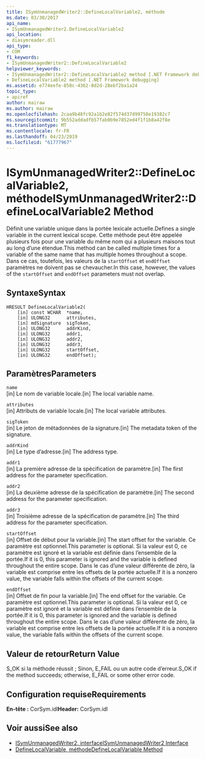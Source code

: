 ```yaml
---
title: ISymUnmanagedWriter2::DefineLocalVariable2, méthode
ms.date: 03/30/2017
api_name:
- ISymUnmanagedWriter2.DefineLocalVariable2
api_location:
- diasymreader.dll
api_type:
- COM
f1_keywords:
- ISymUnmanagedWriter2::DefineLocalVariable2
helpviewer_keywords:
- ISymUnmanagedWriter2::DefineLocalVariable2 method [.NET Framework debugging]
- DefineLocalVariable2 method [.NET Framework debugging]
ms.assetid: e774eefe-858c-4362-8d2d-28ebf2ba1a24
topic_type:
- apiref
author: mairaw
ms.author: mairaw
ms.openlocfilehash: 2caa9b48fc92a1b2e82f574d37d99758e19382c7
ms.sourcegitcommit: 9b552addadfb57fab0b9e7852ed4f1f1b8a42f8e
ms.translationtype: MT
ms.contentlocale: fr-FR
ms.lasthandoff: 04/23/2019
ms.locfileid: "61777967"
---
```

# <a name="isymunmanagedwriter2definelocalvariable2-method"></a><span data-ttu-id="c32fa-102">ISymUnmanagedWriter2::DefineLocalVariable2, méthode</span><span class="sxs-lookup"><span data-stu-id="c32fa-102">ISymUnmanagedWriter2::DefineLocalVariable2 Method</span></span>
<span data-ttu-id="c32fa-103">Définit une variable unique dans la portée lexicale actuelle.</span><span class="sxs-lookup"><span data-stu-id="c32fa-103">Defines a single variable in the current lexical scope.</span></span> <span data-ttu-id="c32fa-104">Cette méthode peut être appelée plusieurs fois pour une variable du même nom qui a plusieurs maisons tout au long d’une étendue.</span><span class="sxs-lookup"><span data-stu-id="c32fa-104">This method can be called multiple times for a variable of the same name that has multiple homes throughout a scope.</span></span> <span data-ttu-id="c32fa-105">Dans ce cas, toutefois, les valeurs de la `startOffset` et `endOffset` paramètres ne doivent pas se chevaucher.</span><span class="sxs-lookup"><span data-stu-id="c32fa-105">In this case, however, the values of the `startOffset` and `endOffset` parameters must not overlap.</span></span>  
  
## <a name="syntax"></a><span data-ttu-id="c32fa-106">Syntaxe</span><span class="sxs-lookup"><span data-stu-id="c32fa-106">Syntax</span></span>  
  
```  
HRESULT DefineLocalVariable2(  
    [in] const WCHAR  *name,  
    [in] ULONG32      attributes,  
    [in] mdSignature  sigToken,  
    [in] ULONG32      addrKind,  
    [in] ULONG32      addr1,  
    [in] ULONG32      addr2,  
    [in] ULONG32      addr3,  
    [in] ULONG32      startOffset,  
    [in] ULONG32      endOffset);  
```  
  
## <a name="parameters"></a><span data-ttu-id="c32fa-107">Paramètres</span><span class="sxs-lookup"><span data-stu-id="c32fa-107">Parameters</span></span>  
 `name`  
 <span data-ttu-id="c32fa-108">[in] Le nom de variable locale.</span><span class="sxs-lookup"><span data-stu-id="c32fa-108">[in] The local variable name.</span></span>  
  
 `attributes`  
 <span data-ttu-id="c32fa-109">[in] Attributs de variable locale.</span><span class="sxs-lookup"><span data-stu-id="c32fa-109">[in] The local variable attributes.</span></span>  
  
 `sigToken`  
 <span data-ttu-id="c32fa-110">[in] Le jeton de métadonnées de la signature.</span><span class="sxs-lookup"><span data-stu-id="c32fa-110">[in] The metadata token of the signature.</span></span>  
  
 `addrKind`  
 <span data-ttu-id="c32fa-111">[in] Le type d’adresse.</span><span class="sxs-lookup"><span data-stu-id="c32fa-111">[in] The address type.</span></span>  
  
 `addr1`  
 <span data-ttu-id="c32fa-112">[in] La première adresse de la spécification de paramètre.</span><span class="sxs-lookup"><span data-stu-id="c32fa-112">[in] The first address for the parameter specification.</span></span>  
  
 `addr2`  
 <span data-ttu-id="c32fa-113">[in] La deuxième adresse de la spécification de paramètre.</span><span class="sxs-lookup"><span data-stu-id="c32fa-113">[in] The second address for the parameter specification.</span></span>  
  
 `addr3`  
 <span data-ttu-id="c32fa-114">[in] Troisième adresse de la spécification de paramètre.</span><span class="sxs-lookup"><span data-stu-id="c32fa-114">[in] The third address for the parameter specification.</span></span>  
  
 `startOffset`  
 <span data-ttu-id="c32fa-115">[in] Offset de début pour la variable.</span><span class="sxs-lookup"><span data-stu-id="c32fa-115">[in] The start offset for the variable.</span></span> <span data-ttu-id="c32fa-116">Ce paramètre est optionnel.</span><span class="sxs-lookup"><span data-stu-id="c32fa-116">This parameter is optional.</span></span> <span data-ttu-id="c32fa-117">Si la valeur est 0, ce paramètre est ignoré et la variable est définie dans l’ensemble de la portée.</span><span class="sxs-lookup"><span data-stu-id="c32fa-117">If it is 0, this parameter is ignored and the variable is defined throughout the entire scope.</span></span> <span data-ttu-id="c32fa-118">Dans le cas d’une valeur différente de zéro, la variable est comprise entre les offsets de la portée actuelle.</span><span class="sxs-lookup"><span data-stu-id="c32fa-118">If it is a nonzero value, the variable falls within the offsets of the current scope.</span></span>  
  
 `endOffset`  
 <span data-ttu-id="c32fa-119">[in] Offset de fin pour la variable.</span><span class="sxs-lookup"><span data-stu-id="c32fa-119">[in] The end offset for the variable.</span></span> <span data-ttu-id="c32fa-120">Ce paramètre est optionnel.</span><span class="sxs-lookup"><span data-stu-id="c32fa-120">This parameter is optional.</span></span> <span data-ttu-id="c32fa-121">Si la valeur est 0, ce paramètre est ignoré et la variable est définie dans l’ensemble de la portée.</span><span class="sxs-lookup"><span data-stu-id="c32fa-121">If it is 0, this parameter is ignored and the variable is defined throughout the entire scope.</span></span> <span data-ttu-id="c32fa-122">Dans le cas d’une valeur différente de zéro, la variable est comprise entre les offsets de la portée actuelle.</span><span class="sxs-lookup"><span data-stu-id="c32fa-122">If it is a nonzero value, the variable falls within the offsets of the current scope.</span></span>  
  
## <a name="return-value"></a><span data-ttu-id="c32fa-123">Valeur de retour</span><span class="sxs-lookup"><span data-stu-id="c32fa-123">Return Value</span></span>  
 <span data-ttu-id="c32fa-124">S_OK si la méthode réussit ; Sinon, E_FAIL ou un autre code d’erreur.</span><span class="sxs-lookup"><span data-stu-id="c32fa-124">S_OK if the method succeeds; otherwise, E_FAIL or some other error code.</span></span>  
  
## <a name="requirements"></a><span data-ttu-id="c32fa-125">Configuration requise</span><span class="sxs-lookup"><span data-stu-id="c32fa-125">Requirements</span></span>  
 <span data-ttu-id="c32fa-126">**En-tête :** CorSym.idl</span><span class="sxs-lookup"><span data-stu-id="c32fa-126">**Header:** CorSym.idl</span></span>  
  
## <a name="see-also"></a><span data-ttu-id="c32fa-127">Voir aussi</span><span class="sxs-lookup"><span data-stu-id="c32fa-127">See also</span></span>

- [<span data-ttu-id="c32fa-128">ISymUnmanagedWriter2, interface</span><span class="sxs-lookup"><span data-stu-id="c32fa-128">ISymUnmanagedWriter2 Interface</span></span>](../../../../docs/framework/unmanaged-api/diagnostics/isymunmanagedwriter2-interface.md)
- [<span data-ttu-id="c32fa-129">DefineLocalVariable, méthode</span><span class="sxs-lookup"><span data-stu-id="c32fa-129">DefineLocalVariable Method</span></span>](../../../../docs/framework/unmanaged-api/diagnostics/isymunmanagedwriter-definelocalvariable-method.md)
